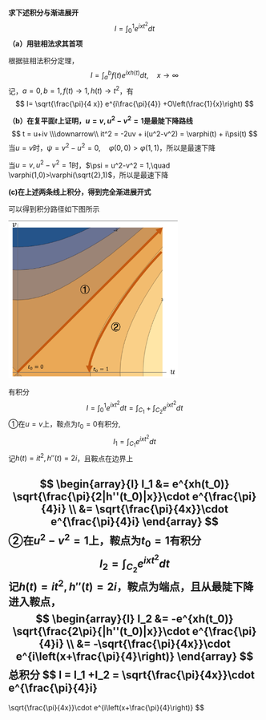 **求下述积分与渐进展开**
$$
I =\int_0^1 e^{ixt^2} dt
$$
**（a）用驻相法求其首项**

根据驻相法积分定理，
$$
I=\int_{a}^{b} f(t) e^{i x h(t)} d t, \quad x \rightarrow \infty
$$
记，$a=0,b=1,f(t)\rightarrow 1,h(t)\rightarrow t^2$，有
$$
I= 
\sqrt{\frac{\pi}{4 x}} e^{i\frac{\pi}{4}}
+O\left(\frac{1}{x}\right)
$$

**（b）在复平面$t$上证明，$u=v,u^2-v^2=1$是最陡下降路线**
$$
t = u+iv 
\\\downarrow\\ it^2 = -2uv + i(u^2-v^2) = \varphi(t) + i\psi(t)
$$
当$u = v$时，$\psi = v^2-u^2 = 0,\quad \varphi(0,0)>\varphi(1,1)$，所以是最速下降

当$u=v,u^2-v^2=1$时，$\psi = u^2-v^2 = 1,\quad \varphi(1,0)>\varphi(\sqrt{2},1)$，所以是最速下降

**(c)在上述两条线上积分，得到完全渐进展开式**

可以得到积分路径如下图所示

<img src="第四次作业.assets/image-20211104174116107.png" alt="image-20211104174116107" style="zoom: 33%;" />

有积分
$$
I =\int_0^1 e^{ixt^2} dt = \int_{C_1}+\int_{C_2} e^{ixt^2} dt
$$
①在$u=v$上，鞍点为$t_0 = 0$有积分,
$$
I_1 =\int_{C_1} e^{ixt^2} dt
$$
记$h(t) = it^2,h''(t) = 2i$，且鞍点在边界上

$$
\begin{array}{l} 
I_1 
&= e^{xh(t_0)} \sqrt{\frac{\pi}{2|h''(t_0)|x}}\cdot e^{\frac{\pi}{4}i}
\\
&= \sqrt{\frac{\pi}{4x}}\cdot e^{\frac{\pi}{4}i}
\end{array}
$$
②在$u^2-v^2=1$上，鞍点为$t_0 = 1$有积分
$$
I_2 =\int_{C_2} e^{ixt^2} dt
$$
记$h(t) = it^2,h''(t) = 2i$，鞍点为端点，且从最陡下降进入鞍点，
$$
\begin{array}{l} 
I_2 
&= -e^{xh(t_0)} \sqrt{\frac{2\pi}{|h''(t_0)|x}}\cdot e^{\frac{\pi}{4}i}
\\
&= -\sqrt{\frac{\pi}{4x}}\cdot e^{i\left(x+\frac{\pi}{4}\right)}
\end{array}
$$
总积分
$$
I = I_1 +I_2 =
 \sqrt{\frac{\pi}{4x}}\cdot e^{\frac{\pi}{4}i}
 -
 \sqrt{\frac{\pi}{4x}}\cdot e^{i\left(x+\frac{\pi}{4}\right)}
$$



